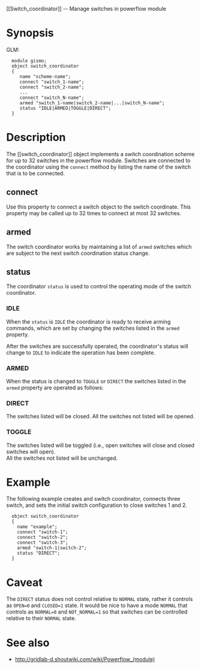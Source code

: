 [[Switch_coordinator]] -- Manage switches in powerflow module

# Synopsis
GLM:
~~~
  module gismo;
  object switch_coordinator
  {
     name "scheme-name";
     connect "switch_1-name";
     connect "switch_2-name";
     ...
     connect "switch_N-name";
     armed "switch_1-name|switch_2-name|...|switch_N-name";
     status "IDLE|ARMED|TOGGLE|DIRECT";
  }
~~~

# Description

The [[switch_coordinator]] object implements a switch coordination scheme for up to 32 switches in the powerflow module.  Switches are connected to the coordinator using the `connect` method by listing the name of the switch that is to be connected.

## connect

Use this property to connect a switch object to the switch coordinate.  This property may be called up to 32 times to connect at most 32 switches.

## armed 

The switch coordinator works by maintaining a list of `armed` switches which are subject to the next switch coordination status change. 

## status

The coordinator `status` is used to control the operating mode of the switch coordinator.

### IDLE

When the `status` is `IDLE` the coordinator is ready to receive arming commands, which are set by changing the switches listed in the `armed` property.  

After the switches are successfully operated, the coordinator's status will change to `IDLE` to indicate the operation has been complete.

### ARMED

When the status is changed to `TOGGLE` or `DIRECT` the switches listed in the `armed` property are operated as follows:

### DIRECT

The switches listed will be closed. All the switches not listed will be opened.

### TOGGLE

The switches listed will be toggled (i.e., open switches will close and closed switches will open).  
All the switches not listed will be unchanged.

# Example

The following example creates and switch coordinator, connects three switch, and sets the initial switch configuration to close switches 1 and 2.
~~~
  object switch_coordinator
  {
    name "example";
    connect "switch-1";
    connect "switch-2";
    connect "switch-3";
    armed "switch-1|switch-2";
    status "DIRECT";
  }
~~~

# Caveat

The `DIRECT` status does not control relative to `NORMAL` state, rather it controls as `OPEN=0` and `CLOSED=1` state. It would be nice to have a mode `NORMAL` that controls as `NORMAL=0` and `NOT_NORMAL=1` so that switches can be controlled relative to their `NORMAL` state.

# See also

* http://gridlab-d.shoutwiki.com/wiki/Powerflow_(module)